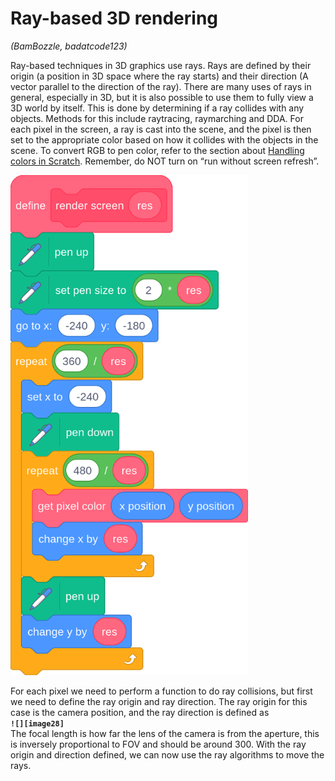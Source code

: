 # Ray-based 3D rendering
*(BamBozzle, badatcode123)*  

Ray-based techniques in 3D graphics use rays. Rays are defined by their origin (a position in 3D space where the ray starts) and their direction (A vector parallel to the direction of the ray). There are many uses of rays in general, especially in 3D, but it is also possible to use them to fully view a 3D world by itself. This is done by determining if a ray collides with any objects. Methods for this include raytracing, raymarching and DDA. For each pixel in the screen, a ray is cast into the scene, and the pixel is then set to the appropriate color based on how it collides with the objects in the scene. To convert RGB to pen color, refer to the section about [Handling colors in Scratch](../handling-colors-in-scratch/handling-colors-in-scratch.md). Remember, do NOT turn on “run without screen refresh”.

<img src="../images/image69.png" height="800">

For each pixel we need to perform a function to do ray collisions, but first we need to define the ray origin and ray direction. The ray origin for this case is the camera position, and the ray direction is defined as   
**`![][image28]`**  
The focal length is how far the lens of the camera is from the aperture, this is inversely proportional to FOV and should be around 300\. With the ray origin and direction defined, we can now use the ray algorithms to move the rays.

## 